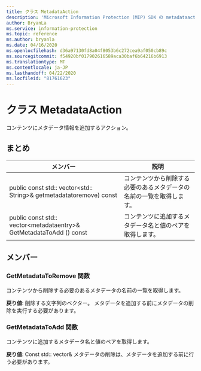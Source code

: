 ```yaml
---
title: クラス MetadataAction
description: 'Microsoft Information Protection (MIP) SDK の metadataaction:: undefined クラスを文書にします。'
author: BryanLa
ms.service: information-protection
ms.topic: reference
ms.author: bryanla
ms.date: 04/16/2020
ms.openlocfilehash: d36a97130fd8a04f8053b6c272cea9af050cb89c
ms.sourcegitcommit: f54920bf017902616589aca30baf6b64216b6913
ms.translationtype: MT
ms.contentlocale: ja-JP
ms.lasthandoff: 04/22/2020
ms.locfileid: "81761623"
---
```

# <a name="class-metadataaction"></a>クラス MetadataAction 
コンテンツにメタデータ情報を追加するアクション。
  
## <a name="summary"></a>まとめ
 メンバー                        | 説明                                
--------------------------------|---------------------------------------------
public const std:: vector\<std:: String\>& getmetadatatoremove) const  |  コンテンツから削除する必要のあるメタデータの名前の一覧を取得します。
public const std:: vector\<metadataentry\>& GetMetadataToAdd () const  |  コンテンツに追加するメタデータ名と値のペアを取得します。
  
## <a name="members"></a>メンバー
  
### <a name="getmetadatatoremove-function"></a>GetMetadataToRemove 関数
コンテンツから削除する必要のあるメタデータの名前の一覧を取得します。

  
**戻り値**: 削除する文字列のベクター。 メタデータを追加する前にメタデータの削除を実行する必要があります。
  
### <a name="getmetadatatoadd-function"></a>GetMetadataToAdd 関数
コンテンツに追加するメタデータ名と値のペアを取得します。

  
**戻り値**: Const std::<MetadataEntry> vector& メタデータの削除は、メタデータを追加する前に行う必要があります。